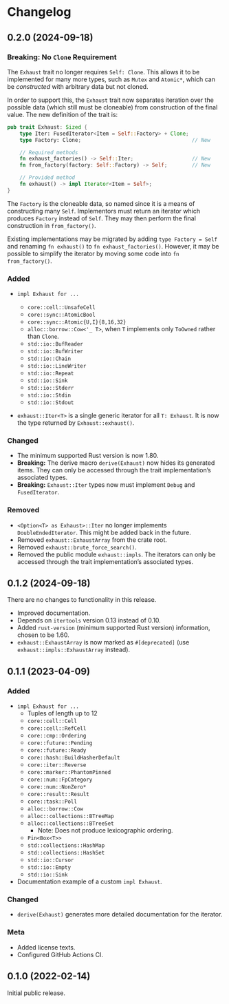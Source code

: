 # Changelog

## 0.2.0 (2024-09-18)

### Breaking: No `Clone` Requirement

The `Exhaust` trait no longer requires `Self: Clone`.
This allows it to be implemented for many more types, such as `Mutex` and `Atomic*`,
which can be *constructed* with arbitrary data but not cloned.

In order to support this, the `Exhaust` trait now separates iteration over the possible data
(which still must be cloneable) from construction of the final value.
The new definition of the trait is:

```rust
pub trait Exhaust: Sized {
    type Iter: FusedIterator<Item = Self::Factory> + Clone;
    type Factory: Clone;                                    // New

    // Required methods
    fn exhaust_factories() -> Self::Iter;                   // New
    fn from_factory(factory: Self::Factory) -> Self;        // New

    // Provided method
    fn exhaust() -> impl Iterator<Item = Self>;
}
```

The `Factory` is the cloneable data, so named since it is a means of constructing many `Self`.
Implementors must return an iterator which produces `Factory` instead of `Self`.
They may then perform the final construction in `from_factory()`.

Existing implementations may be migrated by adding `type Factory = Self`
and renaming `fn exhaust()` to `fn exhaust_factories()`.
However, it may be possible to simplify the iterator by moving some code into `fn from_factory()`.

### Added

* `impl Exhaust for ...`
    * `core::cell::UnsafeCell`
    * `core::sync::AtomicBool`
    * `core::sync::Atomic{U,I}{8,16,32}`
    * `alloc::borrow::Cow<'_ T>`, when `T` implements only `ToOwned` rather than `Clone`.
    * `std::io::BufReader`
    * `std::io::BufWriter`
    * `std::io::Chain`
    * `std::io::LineWriter`
    * `std::io::Repeat`
    * `std::io::Sink`
    * `std::io::Stderr`
    * `std::io::Stdin`
    * `std::io::Stdout`

* `exhaust::Iter<T>` is a single generic iterator for all `T: Exhaust`.
  It is now the type returned by `Exhaust::exhaust()`.

### Changed

* The minimum supported Rust version is now 1.80.
* **Breaking:** The derive macro `derive(Exhaust)` now hides its generated items.
  They can only be accessed through the trait implementation’s associated types.
* **Breaking:** `Exhaust::Iter` types now must implement `Debug` and `FusedIterator`.

### Removed

* `<Option<T> as Exhaust>::Iter` no longer implements `DoubleEndedIterator`.
  This might be added back in the future.
* Removed `exhaust::ExhaustArray` from the crate root.
* Removed `exhaust::brute_force_search()`.
* Removed the public module `exhaust::impls`.
  The iterators can only be accessed through the trait implementation’s associated types.

## 0.1.2 (2024-09-18)

There are no changes to functionality in this release.

* Improved documentation.
* Depends on `itertools` version 0.13 instead of 0.10.
* Added `rust-version` (minimum supported Rust version) information, chosen to be 1.60.
* `exhaust::ExhaustArray` is now marked as `#[deprecated]` (use `exhaust::impls::ExhaustArray` instead).

## 0.1.1 (2023-04-09)

### Added

* `impl Exhaust for ...`
    * Tuples of length up to 12
    * `core::cell::Cell`
    * `core::cell::RefCell`
    * `core::cmp::Ordering`
    * `core::future::Pending`
    * `core::future::Ready`
    * `core::hash::BuildHasherDefault`
    * `core::iter::Reverse`
    * `core::marker::PhantomPinned`
    * `core::num::FpCategory`
    * `core::num::NonZero*`
    * `core::result::Result`
    * `core::task::Poll`
    * `alloc::borrow::Cow`
    * `alloc::collections::BTreeMap`
    * `alloc::collections::BTreeSet`
        * Note: Does not produce lexicographic ordering.
    * `Pin<Box<T>>`
    * `std::collections::HashMap`
    * `std::collections::HashSet`
    * `std::io::Cursor`
    * `std::io::Empty`
    * `std::io::Sink`
* Documentation example of a custom `impl Exhaust`.

### Changed

* `derive(Exhaust)` generates more detailed documentation for the iterator.

### Meta

* Added license texts.
* Configured GitHub Actions CI.

## 0.1.0 (2022-02-14)

Initial public release.
